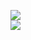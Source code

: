 [![](https://img.shields.io/badge/Made%20With-Github%20Spray-lightgrey.svg?style=for-the-badge&logo=github)](https://github.com/Annihil/github-spray#15348)  
[![](https://i.imgur.com/2DrTn0Z.gif)](https://github.com/Annihil/github-spray)
